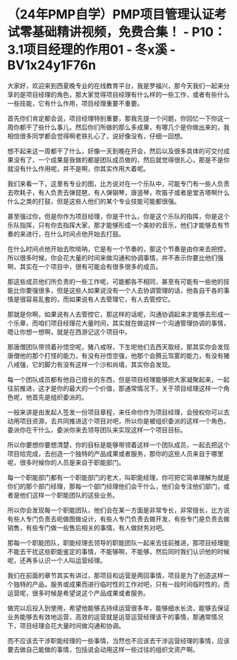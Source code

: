 # （24年PMP自学）PMP项目管理认证考试零基础精讲视频，免费合集！ - P10：3.1项目经理的作用01 - 冬x溪 - BV1x24y1F76n

大家好，欢迎来到西夏晚专业的在线教育平台，我是罗福兴，那今天我们一起来分享的是项目经理的角色，那大家觉得项目经理有什么样的一些工作，或者有些什么一些技能，它有什么作用，项目经理重要不重要。

首先你们肯定都会说，项目经理特别重要，那我先提一个问题，你回忆一下你这一周你都干了些什么事儿，然后你们所做的那么多成果，有哪几个是你做出来的，我相信很多同学都会觉得啊老铁扎心了，说好像没有，仔细一回想。

想不起来这一周都干了什么，好像一天到晚在开会，然后以及很多具体的可交付成果没有了，一个成果是我做的都是团队成员做的，然后就觉得很扎心，那是不是你就没有什么作用呢，并不是啊，你其实作用大着呢。

我们来看一下，这里有专业的图，比方说对在一个乐队中，可能专门有一些人负责去吹耗子，有人负责去弹琵琶，有人弹钢琴，唐竖琴，吹笛子或者是堂吉塔啊什么什么之类的打鼓，但是这些人他们的某个专业技能可能都很强。

甚至强过你，但是你作为项目经理，你是干什么，你是这个乐队的指挥，你是这个乐队指挥，只有你去指挥大家，那才能够形成一个美妙的音乐，他们才能够去有节奏的来进行，在什么时间点他开始去打鼓。

在什么时间点他开始去吹唢呐，它是有一个节奏的，那这个节奏是由你来去把控，所以很多时候，你会花大量的时间来做沟通和协调事情，并不表示你要比他们强啊，其实在一个项目中，很有可能会有很多很多的成员。

那这些成员他们所负责的一些工作呢，可能都各不相同，甚至有可能有一些他的技能比你要强很多，但是这些人如果说没有一个人去协调管理的话，他各自干各的事情是很容易乱套的，而如果说有人去管理它，有人去管控它。

那就是你啊，如果说有人去管控它，那这样的话呢，沟通协调起来才能够去形成一个乐章，而咱们项目经理花大量时间，其实就在做这样一个沟通管理协调的事情，嗯让你想一想啊，就是在西游记这个项目中。

那唐僧团队带领着孙悟空呢，猪八戒呀，下生呢他们去西天取经，那其实你会发现唐僧他的那个打怪的能力，有没有孙悟空强，他那个会腾云驾雾的能力，有没有猪八戒强，它的脚力有没有这样一个沙和尚墙，其实你会发现。

每一个团队成员都有他自己擅长的东西，但是项目经理能够把大家凝聚起来，一起往前推进，这才是你的最大的一个价值，那通常情况下，关于项目经理这样一个角色呢，他首先是组织委派的。

一般来讲是由发起人签发一份项目章程，来任命你作为项目经理，会授权你可以去动用项目资源，去共同推进这个项目对吧，所以你是被组织委派的这样一个角色，委派你在干什么，委派你来去领导团队来实现这样一个项目目标。

所以你要想你要想清楚，你的目标是能够带领着这样一个团队成员，一起去把这个项目给完成，去创造一个独特的产品成果或者服务，那你的这些人员来自于哪里呢，很多时候你的人员是来自于职能部门。

每一个职能部门都有一个职能部门的老大，叫职能经理，你可把它简单理解为就是你们的那个部门经理，那每一个部门经理他们会干什么，他们会专注他们部门，或者是他们这样一个职能团队的这些业务。

所以你会发现每一个职能团队，他们会在某一方面是非常专长，非常擅长，比方说有些人专门负责去呃做图做设计，有些人专门负责去做开发，有些专门是负责去做销售，有些专门做一些售后相关的事情，有人做财务对吧。

那每一个职能团队，职能经理去领导的职能团队一起来去往前推进，那项目经理能不能去干扰这些职能鉴定的事情，不能够啊，不能够，然后同时我们认识他的时候呢，还再多认识一个人叫运营经理。

我们在前面的章节其实有讲过，那项目和运营是两回事情，项目是为了创造这样一个独特的产品，服务或成果而进行临时性的工作对吧，只有一段时间临时性的，而运营呢，很多时候是希望说这个产品成果或者服务。

做完以后投入到使用，希望他能够去持续运营很多年，能够细水长流，能够去保证业务能够去有效地运营，高效的运营就是运营运营经理该干的事情，那通常情况下，项目经理会花大量时间做沟通和协调。

而不应该去干涉职能经理的一些事情，当然也不应该去干涉运营经理的事情，应该要去做自己能做的事情，包括说会动用这样一些过往的组织文资产啊。

